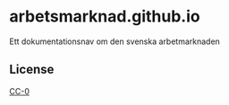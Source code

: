 # arbetsmarknad.github.io

Ett dokumentationsnav om den svenska arbetmarknaden

## License

[CC-0](https://codeberg.org/arbetsmarknad/pages/src/branch/main/license)
